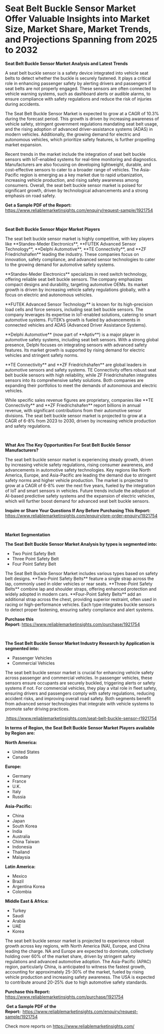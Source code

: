 <p><h1>Seat Belt Buckle Sensor Market Offer Valuable Insights into Market Size, Market Share, Market Trends, and Projections Spanning from 2025 to 2032</h1></p><p><strong>Seat Belt Buckle Sensor Market Analysis and Latest Trends</strong></p>
<p><p>A seat belt buckle sensor is a safety device integrated into vehicle seat belts to detect whether the buckle is securely fastened. It plays a critical role in enhancing passenger safety by alerting drivers and passengers if seat belts are not properly engaged. These sensors are often connected to vehicle warning systems, such as dashboard alerts or audible alarms, to ensure compliance with safety regulations and reduce the risk of injuries during accidents.</p><p>The Seat Belt Buckle Sensor Market is expected to grow at a CAGR of 10.3% during the forecast period. This growth is driven by increasing awareness of vehicle safety, stringent government regulations mandating seat belt usage, and the rising adoption of advanced driver-assistance systems (ADAS) in modern vehicles. Additionally, the growing demand for electric and autonomous vehicles, which prioritize safety features, is further propelling market expansion.</p><p>Recent trends in the market include the integration of seat belt buckle sensors with IoT-enabled systems for real-time monitoring and diagnostics. Manufacturers are also focusing on developing lightweight, durable, and cost-effective sensors to cater to a broader range of vehicles. The Asia-Pacific region is emerging as a key market due to rapid urbanization, increasing vehicle production, and rising safety awareness among consumers. Overall, the seat belt buckle sensor market is poised for significant growth, driven by technological advancements and a strong emphasis on road safety.</p></p>
<p><strong>Get a Sample PDF of the Report:&nbsp;</strong> <a href="https://www.reliablemarketinsights.com/enquiry/request-sample/1921754?utm_campaign=1789&utm_medium=2&utm_source=Github&utm_content=ia&utm_term=22012025&utm_id=seat-belt-buckle-sensor">https://www.reliablemarketinsights.com/enquiry/request-sample/1921754</a></p>
<p>&nbsp;</p>
<p><strong>Seat Belt Buckle Sensor Major Market Players</strong></p>
<p><p>The seat belt buckle sensor market is highly competitive, with key players like **Standex-Meder Electronics**, **FUTEK Advanced Sensor Technology**, **Delphi Automotive**, **TE Connectivity**, and **ZF Friedrichshafen** leading the industry. These companies focus on innovation, safety compliance, and advanced sensor technologies to cater to the growing demand for automotive safety systems.</p><p>**Standex-Meder Electronics** specializes in reed switch technology, offering reliable seat belt buckle sensors. The company emphasizes compact designs and durability, targeting automotive OEMs. Its market growth is driven by increasing vehicle safety regulations globally, with a focus on electric and autonomous vehicles.</p><p>**FUTEK Advanced Sensor Technology** is known for its high-precision load cells and force sensors, including seat belt buckle sensors. The company leverages its expertise in IoT-enabled solutions, catering to smart automotive systems. FUTEK’s growth is fueled by advancements in connected vehicles and ADAS (Advanced Driver Assistance Systems).</p><p>**Delphi Automotive** (now part of **Aptiv**) is a major player in automotive safety systems, including seat belt sensors. With a strong global presence, Delphi focuses on integrating sensors with advanced safety features. Its market growth is supported by rising demand for electric vehicles and stringent safety norms.</p><p>**TE Connectivity** and **ZF Friedrichshafen** are global leaders in automotive sensors and safety systems. TE Connectivity offers robust seat belt buckle sensors with high reliability, while ZF Friedrichshafen integrates sensors into its comprehensive safety solutions. Both companies are expanding their portfolios to meet the demands of autonomous and electric vehicles.</p><p>While specific sales revenue figures are proprietary, companies like **TE Connectivity** and **ZF Friedrichshafen** report billions in annual revenue, with significant contributions from their automotive sensor divisions. The seat belt buckle sensor market is projected to grow at a CAGR of 6-8% from 2023 to 2030, driven by increasing vehicle production and safety regulations.</p></p>
<p>&nbsp;</p>
<p><strong>What Are The Key Opportunities For Seat Belt Buckle Sensor Manufacturers?</strong></p>
<p><p>The seat belt buckle sensor market is experiencing steady growth, driven by increasing vehicle safety regulations, rising consumer awareness, and advancements in automotive safety technologies. Key regions like North America, Europe, and Asia-Pacific are leading the demand due to stringent safety norms and higher vehicle production. The market is projected to grow at a CAGR of 6-8% over the next five years, fueled by the integration of IoT and smart sensors in vehicles. Future trends include the adoption of AI-based predictive safety systems and the expansion of electric vehicles, which will further boost demand for advanced seat belt buckle sensors.</p></p>
<p><strong>Inquire or Share Your Questions If Any Before Purchasing This Report:</strong> <a href="https://www.reliablemarketinsights.com/enquiry/pre-order-enquiry/1921754?utm_campaign=1789&utm_medium=2&utm_source=Github&utm_content=ia&utm_term=22012025&utm_id=seat-belt-buckle-sensor">https://www.reliablemarketinsights.com/enquiry/pre-order-enquiry/1921754</a></p>
<p>&nbsp;</p>
<p><strong>Market Segmentation</strong></p>
<p><strong>The Seat Belt Buckle Sensor Market Analysis by types is segmented into:</strong></p>
<p><ul><li>Two Point Safety Belt</li><li>Three Point Safety Belt</li><li>Four Point Safety Belt</li></ul></p>
<p><p>The Seat Belt Buckle Sensor Market includes various types based on safety belt designs. **Two-Point Safety Belts** feature a single strap across the lap, commonly used in older vehicles or rear seats. **Three-Point Safety Belts** combine lap and shoulder straps, offering enhanced protection and widely adopted in modern cars. **Four-Point Safety Belts** add an additional strap across the chest, providing superior restraint, often used in racing or high-performance vehicles. Each type integrates buckle sensors to detect proper fastening, ensuring safety compliance and alert systems.</p></p>
<p><strong>Purchase this Report:&nbsp;</strong><a href="https://www.reliablemarketinsights.com/purchase/1921754?utm_campaign=1789&utm_medium=2&utm_source=Github&utm_content=ia&utm_term=22012025&utm_id=seat-belt-buckle-sensor">https://www.reliablemarketinsights.com/purchase/1921754</a></p>
<p>&nbsp;</p>
<p><strong>The Seat Belt Buckle Sensor Market Industry Research by Application is segmented into:</strong></p>
<p><ul><li>Passenger Vehicles</li><li>Commercial Vehicles</li></ul></p>
<p><p>The seat belt buckle sensor market is crucial for enhancing vehicle safety across passenger and commercial vehicles. In passenger vehicles, these sensors ensure occupants are securely buckled, triggering alerts or safety systems if not. For commercial vehicles, they play a vital role in fleet safety, ensuring drivers and passengers comply with safety regulations, reducing accident risks, and improving overall road safety. Both segments benefit from advanced sensor technologies that integrate with vehicle systems to promote safer driving practices.</p></p>
<p><a href="https://www.reliablemarketinsights.com/seat-belt-buckle-sensor-r1921754?utm_campaign=1789&utm_medium=2&utm_source=Github&utm_content=ia&utm_term=22012025&utm_id=seat-belt-buckle-sensor">&nbsp;https://www.reliablemarketinsights.com/seat-belt-buckle-sensor-r1921754</a></p>
<p><strong>In terms of Region, the Seat Belt Buckle Sensor Market Players available by Region are:</strong></p>
<p>
    <p> <strong> North America: </strong>
        <ul>
            <li>United States</li>
            <li>Canada</li>
        </ul>
        </p> 
    <p> <strong> Europe: </strong>
        <ul>
            <li>Germany</li>
            <li>France</li>
            <li>U.K.</li>
            <li>Italy</li>
            <li>Russia</li>
        </ul>
        </p> 
    <p> <strong> Asia-Pacific: </strong>
        <ul>
            <li>China</li>
            <li>Japan</li>
            <li>South Korea</li>
            <li>India</li>
            <li>Australia</li>
            <li>China Taiwan</li>
            <li>Indonesia</li>
            <li>Thailand</li>
            <li>Malaysia</li>
        </ul>
        </p> 
    <p> <strong> Latin America: </strong>
        <ul>
            <li>Mexico</li>
            <li>Brazil</li>
            <li>Argentina Korea</li>
            <li>Colombia</li>
        </ul>
        </p> 
    <p> <strong> Middle East & Africa: </strong>
        <ul>
            <li>Turkey</li>
            <li>Saudi</li>
            <li>Arabia</li>
            <li>UAE</li>
            <li>Korea</li>
        </ul>
    </p>
    </p>
<p><p>The seat belt buckle sensor market is projected to experience robust growth across key regions, with North America (NA), Europe, and China leading the charge. NA and Europe are expected to dominate, collectively holding over 60% of the market share, driven by stringent safety regulations and advanced automotive adoption. The Asia-Pacific (APAC) region, particularly China, is anticipated to witness the fastest growth, accounting for approximately 25-30% of the market, fueled by rising vehicle production and increasing safety awareness. The USA is expected to contribute around 20-25% due to high automotive safety standards.</p></p>
<p><strong>Purchase this Report: </strong><a href="https://www.reliablemarketinsights.com/purchase/1921754?utm_campaign=1789&utm_medium=2&utm_source=Github&utm_content=ia&utm_term=22012025&utm_id=seat-belt-buckle-sensor">https://www.reliablemarketinsights.com/purchase/1921754</a></p>
<p>&nbsp;<strong>Get a Sample PDF of the Report:&nbsp;&nbsp;</strong><a href="https://www.reliablemarketinsights.com/enquiry/request-sample/1921754?utm_campaign=1789&utm_medium=2&utm_source=Github&utm_content=ia&utm_term=22012025&utm_id=seat-belt-buckle-sensor">https://www.reliablemarketinsights.com/enquiry/request-sample/1921754</a></p>
<p><strong></strong></p>
<p>Check more reports on <a href="https://www.reliablemarketinsights.com/?utm_campaign=1789&utm_medium=2&utm_source=Github&utm_content=ia&utm_term=22012025&utm_id=seat-belt-buckle-sensor">https://www.reliablemarketinsights.com/</a></p>